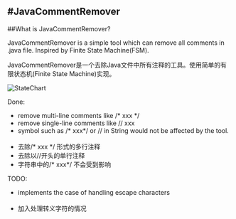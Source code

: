 #JavaCommentRemover
---

##What is JavaCommentRemover?

JavaCommentRemover is a simple tool which can remove all comments in .java file. Inspired by Finite State Machine(FSM).

JavaCommentRemover是一个去除Java文件中所有注释的工具。使用简单的有限状态机(Finite State Machine)实现。

![StateChart](http://github.com/liyuntao/JavaCommentRemover/raw/master/StateChart.png)  

Done:

* remove multi-line comments like  /* xxx */
* remove single-line comments like // xxx
* symbol such as /\* xxx\*/ or // in String would not be affected by the tool.
<br></br>
* 去除/* xxx */ 形式的多行注释
* 去除以//开头的单行注释 
* 字符串中的/\* xxx\*/ 不会受到影响

TODO:

* implements the case of handling escape characters
<br></br>
* 加入处理转义字符的情况
